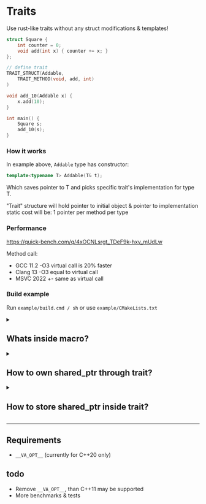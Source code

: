# Traits

Use rust-like traits without any struct modifications & templates!

```cpp
struct Square {
    int counter = 0;
    void add(int x) { counter += x; }
};

// define trait
TRAIT_STRUCT(Addable,
    TRAIT_METHOD(void, add, int)
)

void add_10(Addable x) {
    x.add(10);
}

int main() {
    Square s;
    add_10(s);
}
```

### How it works

In example above, `Addable` type has constructor:

```cpp
template<typename T> Addable(T& t);
```

Which saves pointer to T and picks specific trait's implementation for type T.

"Trait" structure will hold pointer to initial object & pointer to implementation  
static cost will be: 1 pointer per method per type

### Performance

https://quick-bench.com/q/4xOCNLsrgt_TDeF9k-hxv_mUdLw

Method call:
* GCC 11.2 -O3   virtual call is 20% faster
* Clang 13 -O3   equal to virtual call
* MSVC 2022      +- same as virtual call

### Build example

Run `example/build.cmd / sh` or use `example/CMakeLists.txt`

<details>
<summary>

## Whats inside macro?

</summary>

Trait structure under macro:

```cpp
template <typename T>
struct Addable_impl_T {
  using Self = Addable_impl_T<T>;
  void (*add)(void *self, int) = &Self::static_add;
  static void static_add(void *self, int _1) { return ((T *)self)->add(_1); };
};

struct Addable_impl {
  void (*add)(void *self, int);
};

struct Addable {
  void *self = nullptr;
  Addable() = delete;
  inline void add(int _1) { return _impl->add(_get_self(), _1); }

  template <typename T>
  Addable(T &t) : self(&t) {
    static Addable_impl_T<T> impl;
    _impl = (Addable_impl *)(void *)&impl;
  }

private:
  inline void *_get_self() { return self; }
  Addable_impl *_impl;
};
```

</details>

<details>
<summary>

## How to own shared_ptr through trait?

</summary>

Strange question, but why not

Better check "how to store shared_ptr in trait"

[real example](./example/example2_get_ptr.cpp)

```cpp
struct MyObject : public std::enable_shared_from_this<MyObject> {
    inline std::shared_ptr<void> get_ptr() {
        return shared_from_this(); // comes from enable_shared_from_this
    }
};

TRAIT_STRUCT(DataHandler,
    TRAIT_METHOD(std::shared_ptr<void>, get_ptr)
)

void take_data(DataHandler dh) {
    std::shared_ptr<void> ptr_to_my_object = dh.get_ptr();
}

void do_stuff() {
    auto obj = std::make_shared<MyObject>();
    take_data(*(obj.get()));
}
```

</details>

<details>
<summary>

## How to store shared_ptr inside trait?

</summary>

```cpp
#define TRAITS_SHARED_PTR
#include "traits.hpp"

struct MyObject : public std::enable_shared_from_this<MyObject> {
    inline std::shared_ptr<void> get_ptr() {
        return shared_from_this(); // comes from enable_shared_from_this
    }
};

TRAIT_STRUCT(DataHandler,
    TRAIT_METHOD(std::shared_ptr<void>, get_ptr)
)

void take_data(DataHandler_ptr dh) { // <------ we use _ptr version here which stores shared_ptr as self
    return dh;
}

void do_stuff() {
    DataHandler_ptr data_trait; // <------ also _ptr version could be initialized with `nullptr`
    {
        auto obj = std::make_shared<Storage>();
        obj->_data = new char[] { "Hello world!" };

        // get as return value
        data_trait = take_data(obj);

        // or just cast
        data_trait = obj;
    }
    data_trait.print();
}
```

</details>

---

## Requirements

* `__VA_OPT__` (currently for C++20 only)

## todo

* Remove `__VA_OPT__`, than C++11 may be supported
* More benchmarks & tests
